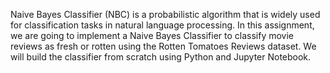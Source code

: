 Naive Bayes Classifier (NBC) is a probabilistic algorithm that is widely used for classification tasks in natural language processing. In this assignment, we are going to implement a Naive Bayes Classifier to classify movie reviews as fresh or rotten using the Rotten Tomatoes Reviews dataset. We will build the classifier from scratch using Python and Jupyter Notebook.
